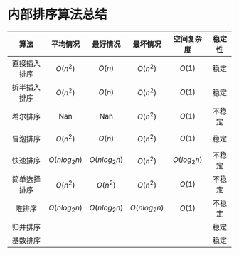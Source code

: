 # 内部排序算法总结



| 算法 | 平均情况 | 最好情况 | 最坏情况 | 空间复杂度 | 稳定性 |
| :---: | :---: | :---: | :---: | :---: | :---: |
| 直接插入排序 |  $$O(n^2)$$  |  $$O(n)$$  | $$O(n^2)$$  | $$O(1)$$  | 稳定 |
| 折半插入排序 | $$O(n^2)$$  |  $$O(n)$$  | $$O(n^2)$$  | $$O(1)$$  | 稳定 |
| 希尔排序 | Nan | Nan | $$O(n^2)$$  | $$O(1)$$  | 不稳定 |
| 冒泡排序 | $$O(n^2)$$  | $$O(n)$$ | $$O(n^2)$$  | $$O(1)$$  | 稳定 |
| 快速排序 | $$O(nlog_2n)$$  | $$O(nlog_2n)$$  | $$O(n^2)$$  | $$O(log_2n)$$  | 不稳定 |
| 简单选择排序 | $$O(n^2)$$  | $$O(n^2)$$  | $$O(n^2)$$  | $$O(1)$$  | 不稳定 |
| 堆排序 | $$O(nlog_2n)$$  | $$O(nlog_2n)$$  | $$O(nlog_2n)$$  | $$O(1)$$  | 不稳定 |
| 归并排序 |  |  |  |  | 稳定 |
| 基数排序 |  |  |  |  | 稳定 |



